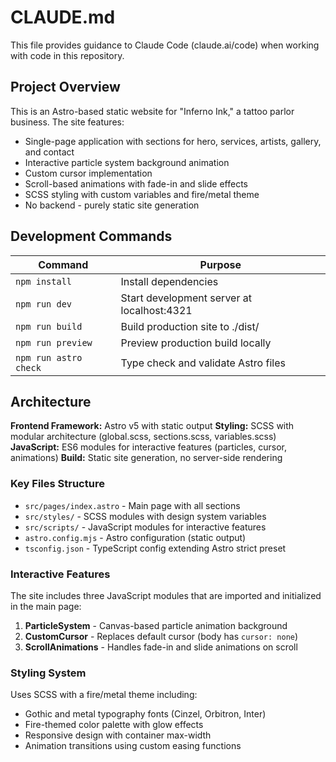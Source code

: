 # CLAUDE.md

This file provides guidance to Claude Code (claude.ai/code) when working with code in this repository.

## Project Overview

This is an Astro-based static website for "Inferno Ink," a tattoo parlor business. The site features:
- Single-page application with sections for hero, services, artists, gallery, and contact
- Interactive particle system background animation
- Custom cursor implementation
- Scroll-based animations with fade-in and slide effects
- SCSS styling with custom variables and fire/metal theme
- No backend - purely static site generation

## Development Commands

| Command | Purpose |
|---------|---------|
| `npm install` | Install dependencies |
| `npm run dev` | Start development server at localhost:4321 |
| `npm run build` | Build production site to ./dist/ |
| `npm run preview` | Preview production build locally |
| `npm run astro check` | Type check and validate Astro files |

## Architecture

**Frontend Framework:** Astro v5 with static output
**Styling:** SCSS with modular architecture (global.scss, sections.scss, variables.scss)
**JavaScript:** ES6 modules for interactive features (particles, cursor, animations)
**Build:** Static site generation, no server-side rendering

### Key Files Structure
- `src/pages/index.astro` - Main page with all sections
- `src/styles/` - SCSS modules with design system variables
- `src/scripts/` - JavaScript modules for interactive features
- `astro.config.mjs` - Astro configuration (static output)
- `tsconfig.json` - TypeScript config extending Astro strict preset

### Interactive Features
The site includes three JavaScript modules that are imported and initialized in the main page:
1. **ParticleSystem** - Canvas-based particle animation background
2. **CustomCursor** - Replaces default cursor (body has `cursor: none`)
3. **ScrollAnimations** - Handles fade-in and slide animations on scroll

### Styling System
Uses SCSS with a fire/metal theme including:
- Gothic and metal typography fonts (Cinzel, Orbitron, Inter)
- Fire-themed color palette with glow effects
- Responsive design with container max-width
- Animation transitions using custom easing functions